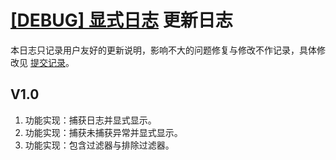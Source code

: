 # [[DEBUG] 显式日志](https://greasyfork.org/zh-CN/scripts/429521) 更新日志

本日志只记录用户友好的更新说明，影响不大的问题修复与修改不作记录，具体修改见 [提交记录](https://gitee.com/liangjiancang/userscript/commits/master/script/ExplicitLog/ExplicitLog.js)。

## V1.0

1. 功能实现：捕获日志并显式显示。
2. 功能实现：捕获未捕获异常并显式显示。
3. 功能实现：包含过滤器与排除过滤器。
